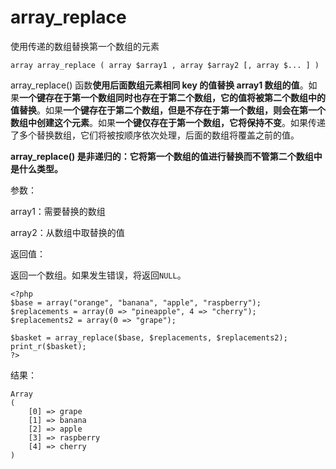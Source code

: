 # array\_replace

使用传递的数组替换第一个数组的元素

```
array array_replace ( array $array1 , array $array2 [, array $... ] )
```

array\_replace\(\) 函数**使用后面数组元素相同 key 的值替换 array1 数组的值**。如果**一个键存在于第一个数组同时也存在于第二个数组，它的值将被第二个数组中的值替换**。如果**一个键存在于第二个数组，但是不存在于第一个数组，则会在第一个数组中创建这个元素**。如果**一个键仅存在于第一个数组，它将保持不变**。如果传递了多个替换数组，它们将被按顺序依次处理，后面的数组将覆盖之前的值。

**array\_replace\(\) 是非递归的：它将第一个数组的值进行替换而不管第二个数组中是什么类型。**

参数：

array1：需要替换的数组

array2：从数组中取替换的值

返回值：

返回一个数组。如果发生错误，将返回`NULL`。

```
<?php
$base = array("orange", "banana", "apple", "raspberry");
$replacements = array(0 => "pineapple", 4 => "cherry");
$replacements2 = array(0 => "grape");

$basket = array_replace($base, $replacements, $replacements2);
print_r($basket);
?>
```

结果：

```
Array
(
    [0] => grape
    [1] => banana
    [2] => apple
    [3] => raspberry
    [4] => cherry
)
```



